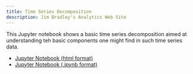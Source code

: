 ```yaml
---
title: Time Series Decomposition
description: Jim Bradley's Analytics Web Site
---
```

This Jupyter notebook shows a basic time series decomposition aimed at understanding teh basic components one might find in such time series data.

- [Jupyter Notebook (html format)](./TimeSeriesDecompositionStart.html)
- [Jupyter Notebook (.ipynb format)](./TimeSeriesDecompositionStart.ipynb)


